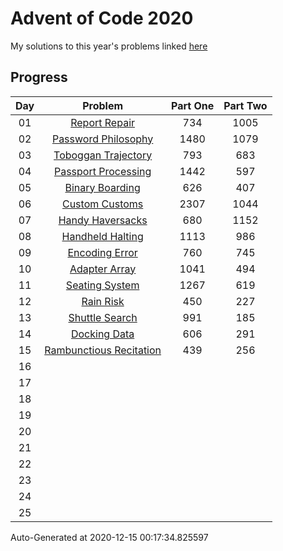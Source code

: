 # Advent of Code 2020

My solutions to this year's problems linked [here](https://adventofcode.com/2020)

## Progress

Day | Problem                                                              | Part One | Part Two | 
:-: | :------------------------------------------------------------------: | :------: | :------: | 
01  | [Report Repair](https://adventofcode.com/2020/day/1)                 | 734      | 1005     | 
02  | [Password Philosophy](https://adventofcode.com/2020/day/2)           | 1480     | 1079     | 
03  | [Toboggan Trajectory](https://adventofcode.com/2020/day/3)           | 793      | 683      | 
04  | [Passport Processing](https://adventofcode.com/2020/day/4)           | 1442     | 597      | 
05  | [Binary Boarding](https://adventofcode.com/2020/day/5)               | 626      | 407      | 
06  | [Custom Customs](https://adventofcode.com/2020/day/6)                | 2307     | 1044     | 
07  | [Handy Haversacks](https://adventofcode.com/2020/day/7)              | 680      | 1152     | 
08  | [Handheld Halting](https://adventofcode.com/2020/day/8)              | 1113     | 986      | 
09  | [Encoding Error](https://adventofcode.com/2020/day/9)                | 760      | 745      | 
10  | [Adapter Array](https://adventofcode.com/2020/day/10)                | 1041     | 494      | 
11  | [Seating System](https://adventofcode.com/2020/day/11)               | 1267     | 619      | 
12  | [Rain Risk](https://adventofcode.com/2020/day/12)                    | 450      | 227      | 
13  | [Shuttle Search](https://adventofcode.com/2020/day/13)               | 991      | 185      | 
14  | [Docking Data](https://adventofcode.com/2020/day/14)                 | 606      | 291      | 
15  | [Rambunctious Recitation](https://adventofcode.com/2020/day/15)      | 439      | 256      | 
16  | [](https://adventofcode.com/2020/day/16)                             |          |          | 
17  | [](https://adventofcode.com/2020/day/17)                             |          |          | 
18  | [](https://adventofcode.com/2020/day/18)                             |          |          | 
19  | [](https://adventofcode.com/2020/day/19)                             |          |          | 
20  | [](https://adventofcode.com/2020/day/20)                             |          |          | 
21  | [](https://adventofcode.com/2020/day/21)                             |          |          | 
22  | [](https://adventofcode.com/2020/day/22)                             |          |          | 
23  | [](https://adventofcode.com/2020/day/23)                             |          |          | 
24  | [](https://adventofcode.com/2020/day/24)                             |          |          | 
25  | [](https://adventofcode.com/2020/day/25)                             |          |          | 


Auto-Generated at 2020-12-15 00:17:34.825597